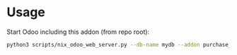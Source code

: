 # Usage

Start Odoo including this addon (from repo root):

```bash
python3 scripts/nix_odoo_web_server.py --db-name mydb --addon purchase_order_general_discount
```
